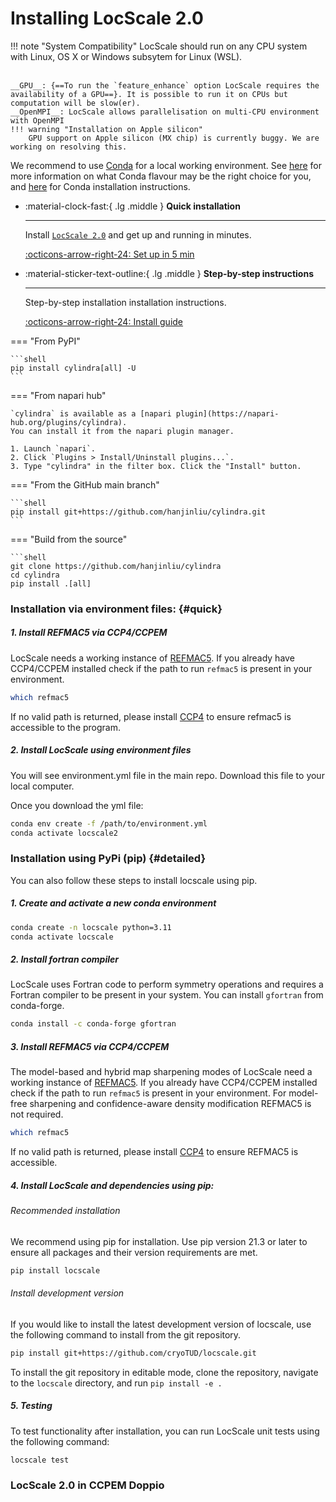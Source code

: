 # Installing LocScale 2.0 
!!! note "System Compatibility"
    LocScale should run on any CPU system with Linux, OS X or Windows subsytem for Linux (WSL). 
    <br><br>
    
    __GPU__: {==To run the `feature_enhance` option LocScale requires the availability of a GPU==}. It is possible to run it on CPUs but computation will be slow(er).  
    __OpenMPI__: LocScale allows parallelisation on multi-CPU environment with OpenMPI
    !!! warning "Installation on Apple silicon" 
        GPU support on Apple silicon (MX chip) is currently buggy. We are working on resolving this.  

We recommend to use [Conda](https://docs.conda.io/en/latest/) for a local working environment. See [here](https://docs.conda.io/projects/conda/en/latest/user-guide/install/download.html#anaconda-or-miniconda) for more information on what Conda flavour may be the right choice for you, and [here](https://www.anaconda.com/products/distribution) for Conda installation instructions.

<div class="grid cards" markdown>

-   :material-clock-fast:{ .lg .middle } __Quick installation__

    ---

    Install [`LocScale 2.0`](#) and get up
    and running in minutes.
    
    [:octicons-arrow-right-24: Set up in 5 min](#quick)

-   :material-sticker-text-outline:{ .lg .middle } __Step-by-step instructions__

    ---

    Step-by-step installation installation instructions.

    [:octicons-arrow-right-24: Install guide](#detailed)
</div>

=== "From PyPI"

    ```shell
    pip install cylindra[all] -U
    ```

=== "From napari hub"

    `cylindra` is available as a [napari plugin](https://napari-hub.org/plugins/cylindra).
    You can install it from the napari plugin manager.

    1. Launch `napari`.
    2. Click `Plugins > Install/Uninstall plugins...`.
    3. Type "cylindra" in the filter box. Click the "Install" button.

=== "From the GitHub main branch"

    ```shell
    pip install git+https://github.com/hanjinliu/cylindra.git
    ```

=== "Build from the source"

    ```shell
    git clone https://github.com/hanjinliu/cylindra
    cd cylindra
    pip install .[all]


### Installation via environment files: {#quick}
##### 1. Install REFMAC5 via CCP4/CCPEM
LocScale needs a working instance of [REFMAC5](https://www2.mrc-lmb.cam.ac.uk/groups/murshudov/index.html). If you already have CCP4/CCPEM installed check if the path to run `refmac5` is present in your environment. 

```bash
which refmac5
```

If no valid path is returned, please install [CCP4](https://www.ccp4.ac.uk/download/) to ensure refmac5 is accessible to the program. 

##### 2. Install LocScale using environment files 

You will see environment.yml file in the main repo. Download this file to your local computer.

Once you download the yml file:
```bash
conda env create -f /path/to/environment.yml
conda activate locscale2
```

### Installation using PyPi (pip) {#detailed}
You can also follow these steps to install locscale using pip.

##### 1. Create and activate a new conda environment

```bash title="1. Create and activate a new conda environment"
conda create -n locscale python=3.11
conda activate locscale
```
##### 2. Install fortran compiler
LocScale uses Fortran code to perform symmetry operations and requires a Fortran compiler to be present in your system. You can install `gfortran` from conda-forge.
```bash
conda install -c conda-forge gfortran
```
##### 3. Install REFMAC5 via CCP4/CCPEM

The model-based and hybrid map sharpening modes of LocScale need a working instance of [REFMAC5](https://www2.mrc-lmb.cam.ac.uk/groups/murshudov/index.html). If you already have CCP4/CCPEM installed check if the path to run `refmac5` is present in your environment. For model-free sharpening and confidence-aware density modification REFMAC5 is not required. 

```bash
which refmac5
```

If no valid path is returned, please install [CCP4](https://www.ccp4.ac.uk/download/) to ensure REFMAC5 is accessible. 

##### 4. Install LocScale and dependencies using pip:

###### Recommended installation
We recommend using pip for installation. Use pip version 21.3 or later to ensure all packages and their version requirements are met. 

```bash
pip install locscale 
```

###### Install development version
If you would like to install the latest development version of locscale, use the following command to install from the git repository. 
```bash
pip install git+https://github.com/cryoTUD/locscale.git
```

To install the git repository in editable mode, clone the repository, navigate to the `locscale` directory, and run `pip install -e .`

##### 5. Testing

To test functionality after installation, you can run LocScale unit tests using the following command:

```bash
locscale test
```

### LocScale 2.0 in CCPEM Doppio
